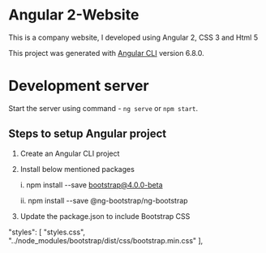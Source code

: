 # Angular 2-Website

This is a company website, I developed using Angular 2, CSS 3 and Html 5

This project was generated with [Angular CLI](https://github.com/angular/angular-cli) version 6.8.0.

# Development server

Start the server using command -  `ng serve` or `npm start`.

## Steps to setup Angular project 

1. Create an Angular CLI project
2. Install below mentioned packages

    i. npm install --save bootstrap@4.0.0-beta
    
    ii. npm install --save @ng-bootstrap/ng-bootstrap

3. Update the package.json to include Bootstrap CSS

"styles": [
        "styles.css",
        "../node_modules/bootstrap/dist/css/bootstrap.min.css"
      ],
